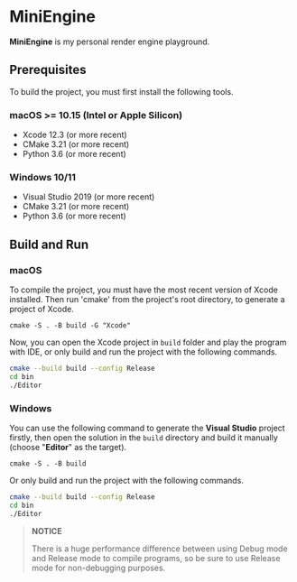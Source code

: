 # MiniEngine

**MiniEngine** is my personal render engine playground.

<!-- <img src="./image/screenshot.png" alt="screenshot" style="zoom: 50%;" /> -->

## Prerequisites

To build the project, you must first install the following tools.

### macOS >= 10.15 (Intel or Apple Silicon)
- Xcode 12.3 (or more recent)
- CMake 3.21 (or more recent)
- Python 3.6 (or more recent)

### Windows 10/11
- Visual Studio 2019 (or more recent)
- CMake 3.21 (or more recent)
- Python 3.6 (or more recent)

## Build and Run

### macOS

To compile the project, you must have the most recent version of Xcode installed.
Then run 'cmake' from the project's root directory, to generate a project of Xcode.

```shell
cmake -S . -B build -G "Xcode"
```
Now, you can open the Xcode project in `build` folder and play the program with IDE, or only build and run the project with the following commands.
```sh
cmake --build build --config Release
cd bin
./Editor
```

### Windows
You can use the following command to generate the **Visual Studio** project firstly, then open the solution in the `build` directory and build it manually (choose "**Editor**" as the target).
```shell
cmake -S . -B build
```

Or only build and run the project with the following commands.

```sh
cmake --build build --config Release
cd bin
./Editor
```

> **NOTICE**
>
> There is a huge performance difference between using Debug mode and Release mode to compile programs, so be sure to use Release mode for non-debugging purposes.
